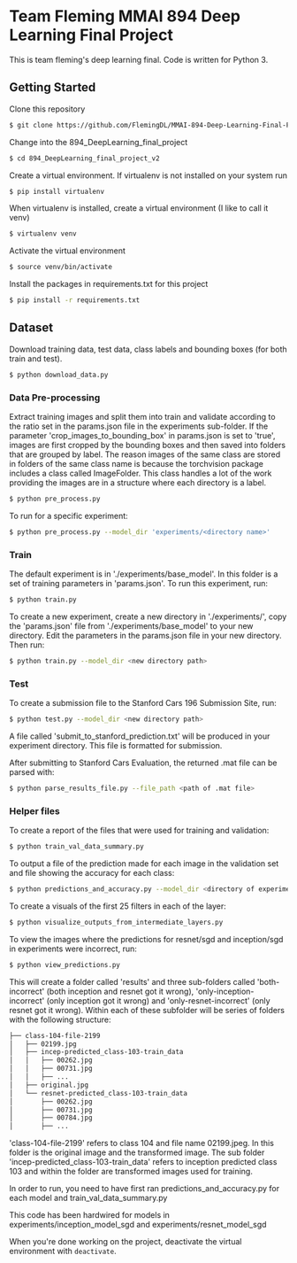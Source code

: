 # Team Fleming MMAI 894 Deep Learning Final Project
This is team fleming's deep learning final.  Code is written for Python 3.

## Getting Started
Clone this repository
```bash
$ git clone https://github.com/FlemingDL/MMAI-894-Deep-Learning-Final-Project.git
```
Change into the 894_DeepLearning_final_project
```bash
$ cd 894_DeepLearning_final_project_v2
```
Create a virtual environment.  If virtualenv is not installed on your system run
```bash
$ pip install virtualenv
```
When virtualenv is installed, create a virtual environment (I like to call it venv)
```bash
$ virtualenv venv
```
Activate the virtual environment
```bash
$ source venv/bin/activate
```
Install the packages in requirements.txt for this project
```bash
$ pip install -r requirements.txt
```

## Dataset
Download training data, test data, class labels and bounding boxes (for both train and test).
```bash
$ python download_data.py
```

### Data Pre-processing
Extract training images and split them into train and validate according to the ratio set in the params.json file in
the experiments sub-folder.  If the parameter 'crop_images_to_bounding_box' in params.json is set to 'true', images 
are first cropped by the bounding boxes and then saved into folders that are grouped by label.  The reason images of 
the same class are stored in folders of the same class name is because the torchvision package includes a class 
called ImageFolder.  This class handles a lot of the work providing the images are in a structure where each directory 
is a label.
```bash
$ python pre_process.py
```
To run for a specific experiment:
 ```bash
$ python pre_process.py --model_dir 'experiments/<directory name>'
```

### Train
The default experiment is in './experiments/base_model'.  In this folder is a set of training parameters in
'params.json'.  To run this experiment, run: 
```bash
$ python train.py
```
To create a new experiment, create a new directory in './experiments/', copy the 'params.json' file from 
'./experiments/base_model' to your new directory.  Edit the parameters in the params.json file in your new 
directory.  Then run:
```bash
$ python train.py --model_dir <new directory path>
```


### Test
To create a submission file to the Stanford Cars 196 Submission Site, run:
```bash
$ python test.py --model_dir <new directory path>
```
A file called 'submit_to_stanford_prediction.txt' will be produced in your experiment directory.  This file
is formatted for submission. 

After submitting to Stanford Cars Evaluation, the returned .mat file can be parsed with:
```bash
$ python parse_results_file.py --file_path <path of .mat file>
```


### Helper files
To create a report of the files that were used for training and validation:
```bash
$ python train_val_data_summary.py
```

To output a file of the prediction made for each image in the validation set and file showing
the accuracy for each class:
```bash
$ python predictions_and_accuracy.py --model_dir <directory of experiment>
```

To create a visuals of the first 25 filters in each of the layer:
```bash
$ python visualize_outputs_from_intermediate_layers.py
```

To view the images where the predictions for resnet/sgd and inception/sgd in experiments were incorrect, run:
```bash
$ python view_predictions.py
```
This will create a folder called 'results' and three sub-folders called 'both-incorrect' (both inception and resnet got
it wrong), 'only-inception-incorrect' (only inception got it wrong) and 'only-resnet-incorrect' (only resnet got it 
wrong). Within each of these subfolder will be series of folders with the following structure:
```bash
├── class-104-file-2199
│   ├── 02199.jpg
│   ├── incep-predicted_class-103-train_data
│   │   ├── 00262.jpg
│   │   ├── 00731.jpg
│   │   ├── ...
│   ├── original.jpg
│   └── resnet-predicted_class-103-train_data
│       ├── 00262.jpg
│       ├── 00731.jpg
│       ├── 00784.jpg
│       ├── ...
```
'class-104-file-2199' refers to class 104 and file name 02199.jpeg.  In this folder is the original image and the
transformed image.  The sub folder 'incep-predicted_class-103-train_data' refers to inception predicted class 103 and
within the folder are transformed images used for training.

In order to run, you need to have first ran predictions_and_accuracy.py for each model and train_val_data_summary.py

This code has been hardwired for models in experiments/inception_model_sgd and experiments/resnet_model_sgd

When you're done working on the project, deactivate the virtual environment with `deactivate`.
